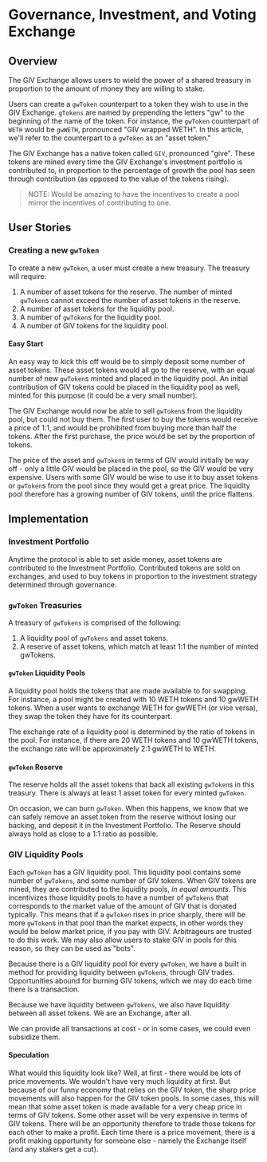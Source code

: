 
# Governance, Investment, and Voting Exchange

## Overview
The GIV Exchange allows users to wield the power of a shared treasury in proportion to the amount of money they are willing to stake.

Users can create a `gwToken` counterpart to a token they wish to use in the GIV Exchange. `gTokens` are named by prepending the letters "gw" to the beginning of the name of the token.  For instance, the `gwToken` counterpart of `WETH` would be `gwWETH`, pronounced "GIV wrapped WETH".  In this article, we'll refer to the counterpart to a `gwToken` as an "asset token."

The GIV Exchange has a native token called `GIV`, pronounced "give".  These tokens are mined every time the GIV Exchange's investment portfolio is contributed to, in proportion to the percentage of growth the pool has seen through contribution (as opposed to the value of the tokens rising).

> NOTE: Would be amazing to have the incentives to create a pool mirror the incentives of contributing to one.

## User Stories
### Creating a new `gwToken`
To create a new `gwToken`, a user must create a new treasury.  The treasury will require:
1. A number of asset tokens for the reserve.  The number of minted `gwToken`s cannot exceed the number of asset tokens in the reserve.
2. A number of asset tokens for the liquidity pool.
3. A number of `gwToken`s for the liquidity pool.
4. A number of GIV tokens for the liquidity pool.

#### Easy Start
An easy way to kick this off would be to simply deposit some number of asset tokens.  These asset tokens would all go to the reserve, with an equal number of new `gwToken`s minted and placed in the liquidity pool.  An initial contribution of GIV tokens could be placed in the liquidity pool as well, minted for this purpose (it could be a very small number).

The GIV Exchange would now be able to sell `gwToken`s from the liquidity pool, but could not buy them.  The first user to buy the tokens would receive a price of 1:1, and would be prohibited from buying more than half the tokens.  After the first purchase, the price would be set by the proportion of tokens.

The price of the asset and `gwToken`s in terms of GIV would initially be way off - only a little GIV would be placed in the pool, so the GIV would be very expensive.  Users with some GIV would be wise to use it to buy asset tokens or `gwToken`s from the pool since they would get a great price.  The liquidity pool therefore has a growing number of GIV tokens, until the price flattens.

## Implementation
### Investment Portfolio
Anytime the protocol is able to set aside money, asset tokens are contributed to the Investment Portfolio.  Contributed tokens are sold on exchanges, and used to buy tokens in proportion to the investment strategy determined through governance.


### `gwToken` Treasuries
A treasury of `gwTokens` is comprised of the following:
1. A liquidity pool of `gwTokens` and asset tokens.
3. A reserve of asset tokens, which match at least 1:1 the number of minted gwTokens.

#### `gwToken` Liquidity Pools
A liquidity pool holds the tokens that are made available to for swapping.  For instance, a pool might be created with 10 WETH tokens and 10 gwWETH tokens.  When a user wants to exchange WETH for gwWETH (or vice versa), they swap the token they have for its counterpart.

The exchange rate of a liquidity pool is determined by the ratio of tokens in the pool. For instance, if there are 20 WETH tokens and 10 gwWETH tokens, the exchange rate will be approximately 2:1 gwWETH to WETH.

#### `gwToken` Reserve
The reserve holds all the asset tokens that back all existing `gwToken`s in this treasury.  There is always at least 1 asset token for every minted `gwToken`.

On occasion, we can burn `gwToken`.  When this happens, we know that we can safely remove an asset token from the reserve without losing our backing, and deposit it in the Investment Portfolio.  The Reserve should always hold as close to a 1:1 ratio as possible.

### GIV Liquidity Pools
Each `gwToken` has a GIV liquidity pool.  This liquidity pool contains some number of `gwTokens`, and some number of GIV tokens.  When GIV tokens are mined, they are contributed to the liquidity pools, *in equal amounts*.  This incentivizes those liquidity pools to have a number of `gwTokens` that corresponds to the market value of the amount of GIV that is donated typically.  This means that if a `gwToken` rises in price sharply, there will be more `gwToken`s in that pool than the market expects, in other words they would be below market price, if you pay with GIV.  Arbitrageurs are trusted to do this work.  We may also allow users to stake GIV in pools for this reason, so they can be used as "bots".

Because there is a GIV liquidity pool for every `gwToken`, we have a built in method for providing liquidity between `gwToken`s, through GIV trades.  Opportunities abound for burning GIV tokens, which we may do each time there is a transaction.

Because we have liquidity between `gwTokens`, we also have liquidity between all asset tokens.  We are an Exchange, after all.

We can provide all transactions at cost - or in some cases, we could even subsidize them.

#### Speculation
What would this liquidity look like?  Well, at first - there would be lots of price movements.  We wouldn't have very much liquidity at first.  But because of our funny economy that relies on the GIV token, the sharp price movements will also happen for the GIV token pools.  In some cases, this will mean that some asset token is made available for a very cheap price in terms of GIV tokens.  Some other asset will be very expensive in terms of GIV tokens.  There will be an opportunity therefore to trade those tokens for each other to make a profit.  Each time there is a price movement, there is a profit making opportunity for someone else - namely the Exchange itself (and any stakers get a cut).

